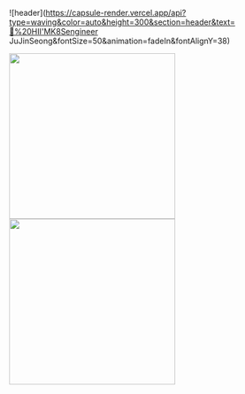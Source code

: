 ![header](https://capsule-render.vercel.app/api?type=waving&color=auto&height=300&section=header&text=👋%20HII'MK8Sengineer JuJinSeong&fontSize=50&animation=fadeIn&fontAlignY=38)


<img src="https://little.kylerconway.com/images/golang-what.gif" width="300"><img src="https://intro.rustbridge.com/img/ferris.gif" align="center" width="300">


